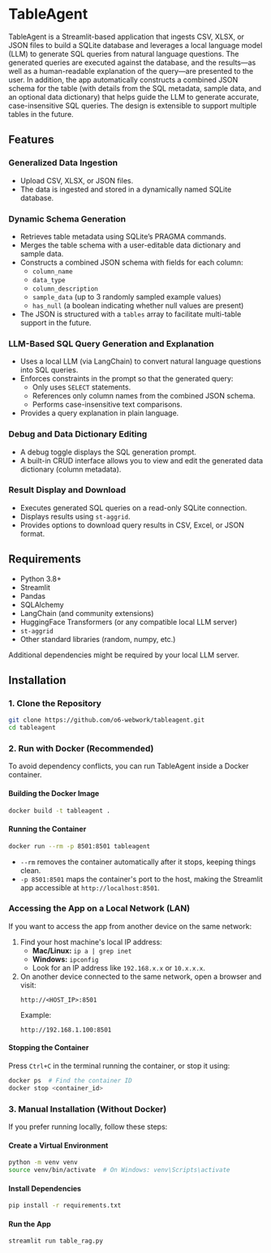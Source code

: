 # TableAgent

TableAgent is a Streamlit-based application that ingests CSV, XLSX, or JSON files to build a SQLite database and leverages a local language model (LLM) to generate SQL queries from natural language questions. The generated queries are executed against the database, and the results—as well as a human-readable explanation of the query—are presented to the user. In addition, the app automatically constructs a combined JSON schema for the table (with details from the SQL metadata, sample data, and an optional data dictionary) that helps guide the LLM to generate accurate, case-insensitive SQL queries. The design is extensible to support multiple tables in the future.

## Features

### Generalized Data Ingestion
- Upload CSV, XLSX, or JSON files.
- The data is ingested and stored in a dynamically named SQLite database.

### Dynamic Schema Generation
- Retrieves table metadata using SQLite’s PRAGMA commands.
- Merges the table schema with a user-editable data dictionary and sample data.
- Constructs a combined JSON schema with fields for each column:
  - `column_name`
  - `data_type`
  - `column_description`
  - `sample_data` (up to 3 randomly sampled example values)
  - `has_null` (a boolean indicating whether null values are present)
- The JSON is structured with a `tables` array to facilitate multi-table support in the future.

### LLM-Based SQL Query Generation and Explanation
- Uses a local LLM (via LangChain) to convert natural language questions into SQL queries.
- Enforces constraints in the prompt so that the generated query:
  - Only uses `SELECT` statements.
  - References only column names from the combined JSON schema.
  - Performs case-insensitive text comparisons.
- Provides a query explanation in plain language.

### Debug and Data Dictionary Editing
- A debug toggle displays the SQL generation prompt.
- A built-in CRUD interface allows you to view and edit the generated data dictionary (column metadata).

### Result Display and Download
- Executes generated SQL queries on a read-only SQLite connection.
- Displays results using `st-aggrid`.
- Provides options to download query results in CSV, Excel, or JSON format.

## Requirements

- Python 3.8+
- Streamlit
- Pandas
- SQLAlchemy
- LangChain (and community extensions)
- HuggingFace Transformers (or any compatible local LLM server)
- `st-aggrid`
- Other standard libraries (random, numpy, etc.)

Additional dependencies might be required by your local LLM server.

## Installation

### 1. Clone the Repository
```sh
git clone https://github.com/o6-webwork/tableagent.git
cd tableagent
```

### 2. Run with Docker (Recommended)
To avoid dependency conflicts, you can run TableAgent inside a Docker container.

#### **Building the Docker Image**
```sh
docker build -t tableagent .
```

#### **Running the Container**
```sh
docker run --rm -p 8501:8501 tableagent
```
- `--rm` removes the container automatically after it stops, keeping things clean.
- `-p 8501:8501` maps the container's port to the host, making the Streamlit app accessible at `http://localhost:8501`.

### **Accessing the App on a Local Network (LAN)**
If you want to access the app from another device on the same network:
1. Find your host machine's local IP address:
   - **Mac/Linux:** `ip a | grep inet`
   - **Windows:** `ipconfig`
   - Look for an IP address like `192.168.x.x` or `10.x.x.x`.
2. On another device connected to the same network, open a browser and visit:
   ```
   http://<HOST_IP>:8501
   ```
   Example:
   ```
   http://192.168.1.100:8501
   ```

#### **Stopping the Container**
Press `Ctrl+C` in the terminal running the container, or stop it using:
```sh
docker ps  # Find the container ID
docker stop <container_id>
```

### 3. Manual Installation (Without Docker)
If you prefer running locally, follow these steps:

#### **Create a Virtual Environment**
```sh
python -m venv venv
source venv/bin/activate  # On Windows: venv\Scripts\activate
```

#### **Install Dependencies**
```sh
pip install -r requirements.txt
```

#### **Run the App**
```sh
streamlit run table_rag.py
```
